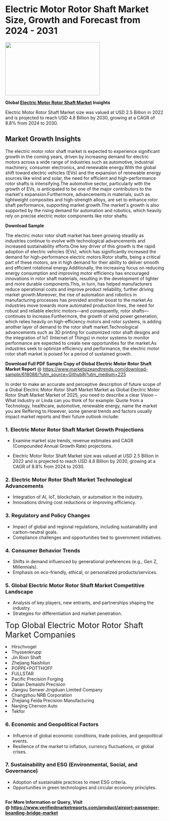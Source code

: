 <H1>Electric Motor Rotor Shaft Market Size, Growth and Forecast from 2024 - 2031</H1><img class="aligncenter size-medium wp-image-584254" src="https://thirdeyenews.in/wp-content/uploads/2024/09/Global-Market-Research-300x168.jpeg" alt="" width="300" height="168" /><p><strong>Global&nbsp;<a href="https://www.marketsizeandtrends.com/download-sample/618086/?utm_source=Github8j?utm_medium=225">Electric Motor Rotor Shaft Market</a> Insights</strong></p><p>Electric Motor Rotor Shaft Market size was valued at USD 2.5 Billion in 2022 and is projected to reach USD 4.8 Billion by 2030, growing at a CAGR of 8.8% from 2024 to 2030.</p><p><h2>Market Growth Insights</h2> <p>The electric motor rotor shaft market is expected to experience significant growth in the coming years, driven by increasing demand for electric motors across a wide range of industries such as automotive, industrial machinery, consumer electronics, and renewable energy.With the global shift toward electric vehicles (EVs) and the expansion of renewable energy sources like wind and solar, the need for efficient and high-performance rotor shafts is intensifying.The automotive sector, particularly with the growth of EVs, is anticipated to be one of the major contributors to the market's expansion.Furthermore, advancements in materials, such as lightweight composites and high-strength alloys, are set to enhance rotor shaft performance, supporting market growth.The market's growth is also supported by the rising demand for automation and robotics, which heavily rely on precise electric motor components like rotor shafts.</p> <p><strong>Download Sample</strong></p> <p>The electric motor rotor shaft market has been growing steadily as industries continue to evolve with technological advancements and increased sustainability efforts.One key driver of this growth is the rapid adoption of electric vehicles (EVs), which has significantly increased the demand for high-performance electric motors.Rotor shafts, being a critical part of these motors, are in high demand for their ability to deliver smooth and efficient rotational energy.Additionally, the increasing focus on reducing energy consumption and improving motor efficiency has encouraged innovations in rotor shaft materials, resulting in the development of lighter and more durable components.This, in turn, has helped manufacturers reduce operational costs and improve product reliability, further driving market growth.Moreover, the rise of automation and robotics in manufacturing processes has provided another boost to the market.As industries move towards more automated production lines, the need for robust and reliable electric motors—and consequently, rotor shafts—continues to increase.Furthermore, the growth of wind power generation, which relies heavily on high-efficiency motors and rotor systems, is adding another layer of demand to the rotor shaft market.Technological advancements such as 3D printing for customized rotor shaft designs and the integration of IoT (Internet of Things) in motor systems to monitor performance are expected to create new opportunities for the market.As industries seek to optimize efficiency and performance, the electric motor rotor shaft market is poised for a period of sustained growth.<p><span class=""><strong>Download Full PDF Sample Copy of Global Electric Motor Rotor Shaft Market Report</strong> @ <a href="https://www.marketsizeandtrends.com/download-sample/618086/?utm_source=Github8j?utm_medium=225" target="_blank">https://www.marketsizeandtrends.com/download-sample/618086/?utm_source=Github8j?utm_medium=225</a></span></p><p>In order to make an accurate and perceptive description of future scope of a Global&nbsp;Electric Motor Rotor Shaft Market Market as Global&nbsp;Electric Motor Rotor Shaft Market Market of 2025, you need to describe a clear Vision &ndash; What Industry or Linda can you think of for example: Quote from a Technology, healthcare, automotive, renewable energy, name the market you are Reffering to.However, some general trends and factors usually impact market reports and their future outlook include:</p><h3>1.&nbsp;<strong>Electric Motor Rotor Shaft Market Growth Projections</strong></h3><ul><li>Examine market size trends, revenue estimates and CAGR (Compounded Annual Growth Rate) projections.</li><li><p>Electric Motor Rotor Shaft Market size was valued at USD 2.5 Billion in 2022 and is projected to reach USD 4.8 Billion by 2030, growing at a CAGR of 8.8% from 2024 to 2030.</p></li></ul><h3>2.&nbsp;<strong>Electric Motor Rotor Shaft Market Technological Advancements</strong></h3><ul><li>Integration of AI, IoT, blockchain, or automation in the industry.</li><li>Innovations driving cost reductions or improving efficiency.</li></ul><h3>3.&nbsp;<strong>Regulatory and Policy Changes</strong></h3><ul><li>Impact of global and regional regulations, including sustainability and carbon-neutral goals.</li><li>Compliance challenges and opportunities tied to government initiatives.</li></ul><h3>4.&nbsp;<strong>Consumer Behavior Trends</strong></h3><ul><li>Shifts in demand influenced by generational preferences (e.g., Gen Z, Millennials).</li><li>Emphasis on eco-friendly, ethical, or personalized products/services.</li></ul><h3>5.&nbsp;<strong>Global Electric Motor Rotor Shaft Market Competitive Landscape</strong></h3><ul><li>Analysis of key players, new entrants, and partnerships shaping the industry.</li><li>Strategies for differentiation and market penetration.</li></ul><p data-pm-slice="1 1 []"><span style="color: inherit; font-family: inherit; font-size: 25px;">Top Global Electric Motor Rotor Shaft Market Companies</span></p><div class="" data-test-id=""><p><li>Hirschvogel</li><li> Thyssenkrupp</li><li> Jin Rixin Shaft</li><li> Zhejiang Naishilun</li><li> POPPE+POTTHOFF</li><li> FULLSTAR</li><li> Pacific Precision Forging</li><li> Dalian Demaishi Precision</li><li> Jiangsu Senwei Jingduan Limited Company</li><li> Changzhou NRB Corporation</li><li> Zhejiang Feida Precision Manufacturing</li><li> Nanjing Chervon Auto</li><li> Tekfor</li></p></div><h3>6.&nbsp;<strong>Economic and Geopolitical Factors</strong></h3><ul><li>Influence of global economic conditions, trade policies, and geopolitical events.</li><li>Resilience of the market to inflation, currency fluctuations, or global crises.</li></ul><h3>7.&nbsp;<strong>Sustainability and ESG (Environmental, Social, and Governance)</strong></h3><ul><li>Adoption of sustainable practices to meet ESG criteria.</li><li>Opportunities in green technologies and circular economy principles.</li></ul><h2><strong style="font-size: 14px;">For More Information or Query, Visit @&nbsp;</strong><a style="background-color: #ffffff; font-size: 14px;" href="https://www.marketsizeandtrends.com/report/electric-motor-rotor-shaft-market/" target="_blank">https://www.verifiedmarketreports.com/product/airport-passenger-boarding-bridge-market</a></h2>